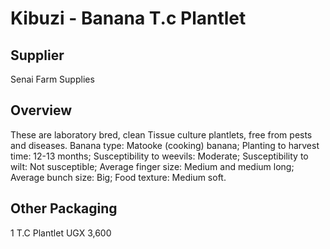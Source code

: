 # Kibuzi - Banana T.c Plantlet

## Supplier
Senai Farm Supplies

## Overview
These are laboratory bred, clean Tissue culture plantlets, free from pests and diseases. Banana type: Matooke (cooking) banana; Planting to harvest time: 12-13 months; Susceptibility to weevils: Moderate; Susceptibility to wilt: Not susceptible; Average finger size: Medium and medium long; Average bunch size: Big; Food texture: Medium soft.

## Other Packaging
1 T.C Plantlet UGX 3,600

